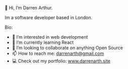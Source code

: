   👋 Hi, I’m Darren Arthur.
  
  Im a software developer based in London.

  Bio:
- 👀 I’m interested in web development
- 🌱 I’m currently learning React
- 💞️ I’m looking to collaborate on anything Open Source
- 📫 How to reach me: darrenarth@gmail.com
- 💻 Check out my portfolio: www.darrenarth.site

<!---
darrenarth/darrenarth is a ✨ special ✨ repository because its `README.md` (this file) appears on your GitHub profile.
You can click the Preview link to take a look at your changes.
--->
